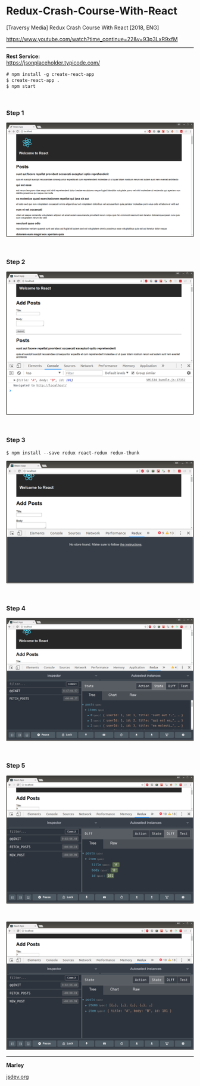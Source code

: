 # Redux-Crash-Course-With-React

[Traversy Media] Redux Crash Course With React [2018, ENG]

https://www.youtube.com/watch?time_continue=22&v=93p3LxR9xfM

<hr/>

**Rest Service:**  
https://jsonplaceholder.typicode.com/

    # npm install -g create-react-app
    $ create-react-app .
    $ npm start

<br/>

### Step 1

![Application](/img/pic-01.png?raw=true)

<br/>

### Step 2

![Application](/img/pic-02.png?raw=true)

<br/>

### Step 3

    $ npm install --save redux react-redux redux-thunk

![Application](/img/pic-03.png?raw=true)

<br/>

### Step 4

![Application](/img/pic-04.png?raw=true)

<br/>

### Step 5

![Application](/img/pic-05.png?raw=true)

<br/>

![Application](/img/pic-06.png?raw=true)

---

**Marley**

<a href="https://jsdev.org">jsdev.org</a>
